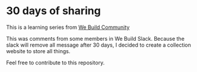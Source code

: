# 30 days of sharing

This is a learning series from [We Build Community](https://webuild.community/)

This was comments from some members in We Build Slack. Because the slack will remove all message after 30 days, I decided to create a collection website to store all things.

Feel free to contribute to this repository. 